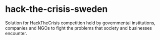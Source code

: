 # hack-the-crisis-sweden
Solution for HackTheCrisis competition held by governmental institutions, companies and NGOs to fight the problems that society and businesses encounter.

